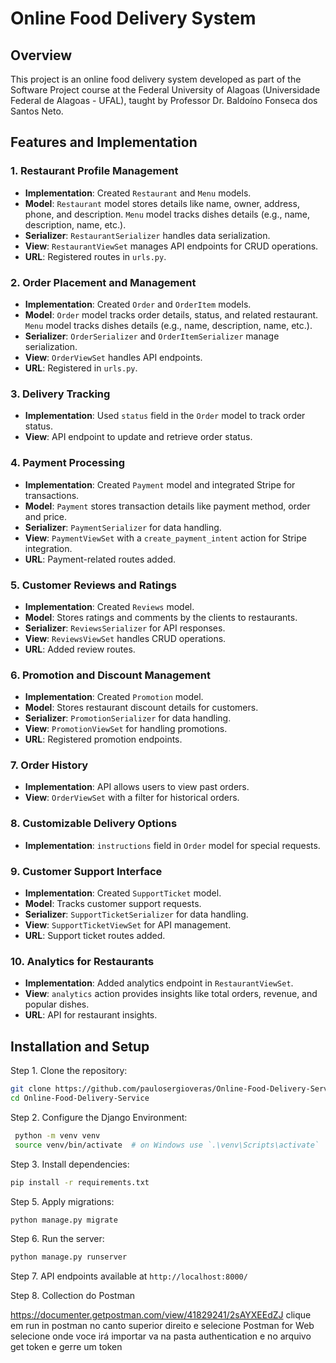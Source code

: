 # Online Food Delivery System

## Overview

This project is an online food delivery system developed as part of the Software Project course at the Federal University of Alagoas (Universidade Federal de Alagoas - UFAL), taught by Professor Dr. Baldoíno Fonseca dos Santos Neto.

## Features and Implementation

### 1. Restaurant Profile Management
- **Implementation**: Created `Restaurant` and `Menu` models.
- **Model**: `Restaurant` model stores details like name, owner, address, phone, and description. `Menu` model tracks dishes details (e.g., name, description, name, etc.).
- **Serializer**: `RestaurantSerializer` handles data serialization.
- **View**: `RestaurantViewSet` manages API endpoints for CRUD operations.
- **URL**: Registered routes in `urls.py`.

### 2. Order Placement and Management
- **Implementation**: Created `Order` and `OrderItem` models.
- **Model**: `Order` model tracks order details, status, and related restaurant. `Menu` model tracks dishes details (e.g., name, description, name, etc.).
- **Serializer**: `OrderSerializer` and `OrderItemSerializer` manage serialization.
- **View**: `OrderViewSet` handles API endpoints.
- **URL**: Registered in `urls.py`.

### 3. Delivery Tracking
- **Implementation**: Used `status` field in the `Order` model to track order status.
- **View**: API endpoint to update and retrieve order status.

### 4. Payment Processing
- **Implementation**: Created `Payment` model and integrated Stripe for transactions.
- **Model**: `Payment` stores transaction details like payment method, order and price.
- **Serializer**: `PaymentSerializer` for data handling.
- **View**: `PaymentViewSet` with a `create_payment_intent` action for Stripe integration.
- **URL**: Payment-related routes added.

### 5. Customer Reviews and Ratings
- **Implementation**: Created `Reviews` model.
- **Model**: Stores ratings and comments by the clients to restaurants.
- **Serializer**: `ReviewsSerializer` for API responses.
- **View**: `ReviewsViewSet` handles CRUD operations.
- **URL**: Added review routes.

### 6. Promotion and Discount Management
- **Implementation**: Created `Promotion` model.
- **Model**: Stores restaurant discount details for customers.
- **Serializer**: `PromotionSerializer` for data handling.
- **View**: `PromotionViewSet` for handling promotions.
- **URL**: Registered promotion endpoints.

### 7. Order History
- **Implementation**: API allows users to view past orders.
- **View**: `OrderViewSet` with a filter for historical orders.

### 8. Customizable Delivery Options
- **Implementation**: `instructions` field in `Order` model for special requests.

### 9. Customer Support Interface
- **Implementation**: Created `SupportTicket` model.
- **Model**: Tracks customer support requests.
- **Serializer**: `SupportTicketSerializer` for data handling.
- **View**: `SupportTicketViewSet` for API management.
- **URL**: Support ticket routes added.

### 10. Analytics for Restaurants
- **Implementation**: Added analytics endpoint in `RestaurantViewSet`.
- **View**: `analytics` action provides insights like total orders, revenue, and popular dishes.
- **URL**: API for restaurant insights.

## Installation and Setup
Step 1. Clone the repository:
   ```sh
   git clone https://github.com/paulosergioveras/Online-Food-Delivery-Service.git
   cd Online-Food-Delivery-Service
   ```

Step 2. Configure the Django Environment:
   ```sh
    python -m venv venv
    source venv/bin/activate  # on Windows use `.\venv\Scripts\activate`
   ```

Step 3. Install dependencies:
   ```sh
   pip install -r requirements.txt
   ```

Step 5. Apply migrations:
   ```sh
   python manage.py migrate
   ```
Step 6. Run the server:
   ```sh
   python manage.py runserver
   ```
Step 7. API endpoints available at `http://localhost:8000/`

Step 8. Collection do Postman

   https://documenter.getpostman.com/view/41829241/2sAYXEEdZJ
   clique em run in postman no canto superior direito e selecione Postman for Web
   selecione onde voce irá importar
   va na pasta authentication e no arquivo get token e gerre um token



